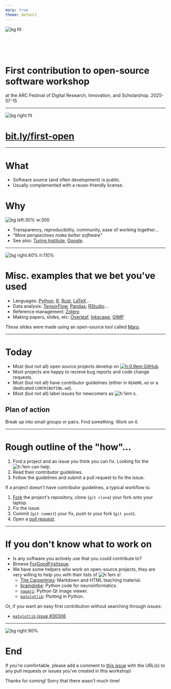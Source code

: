 ```yaml
---
marp: true
theme: default
---
```


![bg fit](assets/ucl-banner.png)

<br/><br/><br/><!-- aesthetic vspace so the title isn't too close to the UCL banner -->

# First contribution to open-source software workshop

at the ARC Festival of Digital Research, Innovation, and Scholarshop. 2025-07-15

---

<!--
paginate: true
-->

![bg right fit](assets/qr-code.svg)

# [bit.ly/first-open](https://bit.ly/first-open)

---

# What

- Software source (and often development) is public.
- Usually complemented with a reuse-friendly license.

# Why

![bg left:30% w:300](assets/osi-logo.svg)

- Transparency, reproducibility, community, ease of working together...
- _"More perspectives make better software"_
- See also: [Turing Institute](https://www.turing.ac.uk/blog/open-source-software-why-it-matters-and-how-get-involved), [Google](https://opensource.google/documentation/reference/why).

---

![bg right:40% h:110%](assets/ss-overleaf.png)

<!--
_footer: Image [Wikimedia commons](https://commons.wikimedia.org/wiki/File:Screenshot_of_Overleaf.png)
-->

# Misc. examples that we bet you've used

- Languages: [Python](https://github.com/python/cpython), [R](https://cran.r-project.org/sources.html), [Rust](https://github.com/rust-lang/rust), [LaTeX]()...
- Data analysis: [TensorFlow](https://github.com/tensorflow/tensorflow), [Pandas](https://github.com/pandas-dev/pandas), [RStudio](https://github.com/rstudio/rstudio)...
- Reference management: [Zotero](https://github.com/zotero/zotero)
- Making papers, slides, etc: [Overleaf](https://github.com/overleaf/overleaf), [Inkscape](https://github.com/inkscape/inkscape), [GIMP](https://gitlab.gnome.org/GNOME/gimp)

_These_ slides were made using an open-source tool called [Marp](https://github.com/marp-team/marpit).

---

# Today

- Most (but not all) open source projects develop on [![h:0.9em](assets/gh.svg) GitHub](https://github.com).
- Most projects are happy to recieve bug reports and code change requests.
- Most (but not all) have contributor guidelines (either in `README.md` or a dedicated `CONTRIBUTING.md`).
- Most (but not all) label issues for newcomers as ![h:1em](assets/good-first-issue-label.png) s.

## Plan of action

Break up into small groups or pairs. Find something. Work on it.

---

# Rough outline of the "how"...

1. Find a project and an issue you think you can fix. Looking for the ![h:1em](assets/good-first-issue-label.png) can help.
2. Read their contributor guidelines.
3. Follow the guidelines and submit a pull request to fix the issue.

If a project doesn't have contributor guidelines, a typical workflow is:

1. [Fork] the project's repository, clone (`git clone`) your fork onto your laptop.
2. Fix the issue.
3. Commit (`git commit`) your fix, push to your fork (`git push`).
4. Open a [pull request].

[Fork]: https://docs.github.com/en/pull-requests/collaborating-with-pull-requests/working-with-forks/fork-a-repo
[pull request]: https://docs.github.com/en/pull-requests/collaborating-with-pull-requests/proposing-changes-to-your-work-with-pull-requests/about-pull-requests

---

# If you don't know what to work on

- Is any software you actively use that you could contribute to?
- Browse [ForGoodFirstIssue](https://forgoodfirstissue.github.com).
- We have some helpers who work on open-source projects, they are very willing to help you with their lists of ![h:1em](assets/good-first-issue-label.png) s!
  - [The Carpentries]: Markdown and HTML teaching material.
  - [brainglobe]: Python code for neuroinformatics.
  - [`napari`]: Python Qt image viewer.
  - [`matplotlib`]: Plotting in Python.

[The Carpentries]: https://github.com/search?q=label%3A%22good+first+issue%22+is%3Aopen+org%3Aswcarpentry+org%3Acarpentries+org%3Adatacarpentry+org%3Alibrarycarpentry&type=issues
[brainglobe]: https://github.com/search?q=org%3Abrainglobe+label%3A%22good+first+issue%22++&type=issues&state=open
[`napari`]: https://github.com/search?q=repo%3Anapari%2Fnapari+repo%3Amatplotlib%2Fnapari-matplotlib+label%3A%22good+first+issue%22%2C%22contribute%3Agood+first+issue%22+is%3Aopen+&type=issues
[`matplotlib`]: https://github.com/search?q=repo%3Amatplotlib%2Fmatplotlib+%2817479+OR+21898+OR+9970%29+type%3Aissue+is%3Aopen+&type=issues

Or, if you want an easy first contribution without searching through issues:

- [`matplotlib` issue #30306](https://github.com/matplotlib/matplotlib/issues/30306)

<!--center>

# [Link to all of the curated issues][all]

</center-->

[all]: https://github.com/search?q=repo%3Amatplotlib%2Fmatplotlib+org%3Abrainglobe+org%3Aswcarpentry+org%3Acarpentries+org%3Adatbrainglobeacarpentry+org%3Alibrarycarpentry+repo%3Amatplotlib%2Fnapari-matplotlib+repo%3Anapari%2Fnapari+label%3A%22good+first+issue%22%2C%22difficulty%3A+easy%22+is%3Aopen+&type=issues

---

![bg right 90%](assets/outcomes-issue.png)

# End

If you're comfortable, please add a comment to [this issue](https://github.com/UCL-ARC/good-first-issue-hackathons/issues/6) with the URL(s) to any pull requests or issues you've created in this workshop!

Thanks for coming!
Sorry that there wasn't much time!

